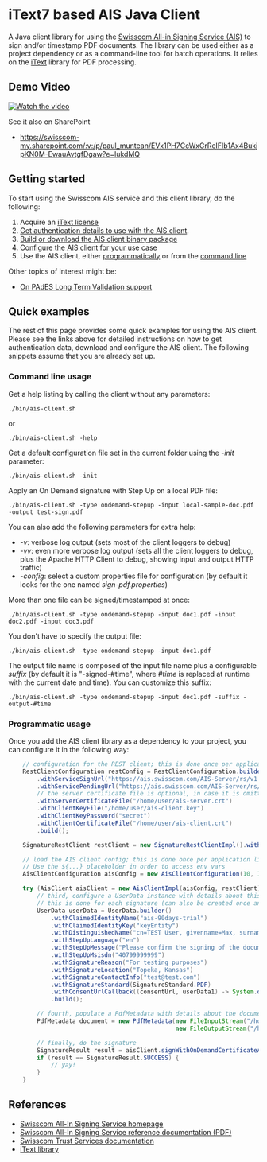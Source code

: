 # iText7 based AIS Java Client

A Java client library for using the [Swisscom All-in Signing Service (AIS)](https://www.swisscom.ch/en/business/enterprise/offer/security/all-in-signing-service.html)
to sign and/or timestamp PDF documents. The library can be used either as a project dependency or as a command-line tool for batch operations.
It relies on the [iText](https://itextpdf.com/en) library for PDF processing.

## Demo Video

[![Watch the video](https://i.imgur.com/1DduWvd.png)](https://youtu.be/xFq1hXrTHkY?)

See it also on SharePoint
* https://swisscom-my.sharepoint.com/:v:/p/paul_muntean/EVx1PH7CcWxCrReIFIb1Ax4BukjpKN0M-EwauAvtgfDgaw?e=lukdMQ

## Getting started

To start using the Swisscom AIS service and this client library, do the following:
1. Acquire an [iText license](https://itextpdf.com/en/how-buy)
2. [Get authentication details to use with the AIS client](docs/get-authentication-details.md).
3. [Build or download the AIS client binary package](docs/build-or-download.md)
4. [Configure the AIS client for your use case](docs/configure-the-AIS-client.md)
5. Use the AIS client, either [programmatically](docs/use-the-AIS-client-programmatically.md) or from the [command line](docs/use-the-AIS-client-via-CLI.md)

Other topics of interest might be:
* [On PAdES Long Term Validation support](docs/pades-long-term-validation.md)

## Quick examples

The rest of this page provides some quick examples for using the AIS client. Please see the links
above for detailed instructions on how to get authentication data, download and configure
the AIS client. The following snippets assume that you are already set up.

### Command line usage
Get a help listing by calling the client without any parameters:
```shell
./bin/ais-client.sh
```
or
```shell
./bin/ais-client.sh -help
```
Get a default configuration file set in the current folder using the _-init_ parameter:
```shell
./bin/ais-client.sh -init
```
Apply an On Demand signature with Step Up on a local PDF file:
```shell
./bin/ais-client.sh -type ondemand-stepup -input local-sample-doc.pdf -output test-sign.pdf
```
You can also add the following parameters for extra help:

- _-v_: verbose log output (sets most of the client loggers to debug)
- _-vv_: even more verbose log output (sets all the client loggers to debug, plus the Apache HTTP Client to debug, showing input and output HTTP traffic)
- _-config_: select a custom properties file for configuration (by default it looks for the one named _sign-pdf.properties_)

More than one file can be signed/timestamped at once:
```shell
./bin/ais-client.sh -type ondemand-stepup -input doc1.pdf -input doc2.pdf -input doc3.pdf
```

You don't have to specify the output file:
```shell
./bin/ais-client.sh -type ondemand-stepup -input doc1.pdf
```
The output file name is composed of the input file name plus a configurable _suffix_ (by default it is "-signed-#time", where _#time_
is replaced at runtime with the current date and time). You can customize this suffix:
```shell
./bin/ais-client.sh -type ondemand-stepup -input doc1.pdf -suffix -output-#time 
```

### Programmatic usage
Once you add the AIS client library as a dependency to your project, you can configure it in the following way:
```java
    // configuration for the REST client; this is done once per application lifetime
    RestClientConfiguration restConfig = RestClientConfiguration.builder()
        .withServiceSignUrl("https://ais.swisscom.com/AIS-Server/rs/v1.0/sign")
        .withServicePendingUrl("https://ais.swisscom.com/AIS-Server/rs/v1.0/pending")
        // the server certificate file is optional, in case it is omitted the CA must be a trusted one
        .withServerCertificateFile("/home/user/ais-server.crt")
        .withClientKeyFile("/home/user/ais-client.key")
        .withClientKeyPassword("secret")
        .withClientCertificateFile("/home/user/ais-client.crt")
        .build();

    SignatureRestClient restClient = new SignatureRestClientImpl().withConfiguration(restConfig);

    // load the AIS client config; this is done once per application lifetime
    // Use the ${...} placeholder in order to access env vars
    AisClientConfiguration aisConfig = new AisClientConfiguration(10, 10, "${ITEXT_LICENSE_FILE_PATH}");

    try (AisClient aisClient = new AisClientImpl(aisConfig, restClient)) {
        // third, configure a UserData instance with details about this signature
        // this is done for each signature (can also be created once and cached on a per-user basis)
        UserData userData = UserData.builder()
            .withClaimedIdentityName("ais-90days-trial")
            .withClaimedIdentityKey("keyEntity")
            .withDistinguishedName("cn=TEST User, givenname=Max, surname=Maximus, c=US, serialnumber=abcdefabcdefabcdefabcdefabcdef")
            .withStepUpLanguage("en")
            .withStepUpMessage("Please confirm the signing of the document")
            .withStepUpMsisdn("40799999999")
            .withSignatureReason("For testing purposes")
            .withSignatureLocation("Topeka, Kansas")
            .withSignatureContactInfo("test@test.com")
            .withSignatureStandard(SignatureStandard.PDF)
            .withConsentUrlCallback((consentUrl, userData1) -> System.out.println("Consent URL: " + consentUrl))
            .build();

        // fourth, populate a PdfMetadata with details about the document to be signed. More than one PdfMetadata can be given
        PdfMetadata document = new PdfMetadata(new FileInputStream("/home/user/input.pdf"),
                                               new FileOutputStream("/home/user/signed-output.pdf"), DigestAlgorithm.SHA256);

        // finally, do the signature
        SignatureResult result = aisClient.signWithOnDemandCertificateAndStepUp(Collections.singletonList(document), userData);
        if (result == SignatureResult.SUCCESS) {
            // yay!
        }
    }
```

## References

- [Swisscom All-In Signing Service homepage](https://www.swisscom.ch/en/business/enterprise/offer/security/all-in-signing-service.html)
- [Swisscom All-In Signing Service reference documentation (PDF)](http://documents.swisscom.com/product/1000255-Digital_Signing_Service/Documents/Reference_Guide/Reference_Guide-All-in-Signing-Service-en.pdf)
- [Swisscom Trust Services documentation](https://trustservices.swisscom.com/en/downloads/)
- [iText library](https://itextpdf.com/en)
